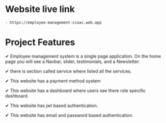# Website live link
    
    - https://employee-management-ccaac.web.app


# Project Features

✔ Employee management system is a single page application. On the home page you will see a Navbar, slider,  testimonials,  and a Newsletter. 

✔ there is section called service where listed all the services.

✔ This website has a payment method system 

✔ This website has a dashboard where users see there role specific dashboard. 

✔ This website has jwt based authentication.

✔ This website has email and password based authentication.